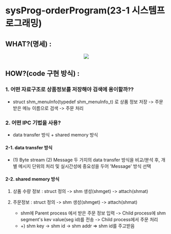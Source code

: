 # sysProg-orderProgram(23-1 시스템프로그래밍)

## WHAT?(명세) : 
<p align="center">
  <img src="https://github.com/user-attachments/assets/48997085-32f2-49bc-b64f-b0705f2c12ca">
</p>




## HOW?(code 구현 방식) :
### 1. 어떤 자료구조로 상품정보를 저장해야 검색에 용이할까??
  * struct shm_menuInfo(typedef shm_menuInfo_t) 로 상품 정보 저장 -> 주문받은 메뉴 이름으로 검색 -> 주문 처리 

### 2. 어떤 IPC 기법을 사용? 
  * data transfer 방식 + shared memory 방식

#### 2-1. data transfer 방식
  
  * (1) Byte stream (2) Message 두 가지의 data transfer 방식을 비교/분석 후, 개별 메시지 단위의 처리 및 실시간성에 중요성을 두어 'Message' 방식 선택

#### 2-2. shared memory 방식
  
  1. 상품 수량 정보 : struct 정의 -> shm 생성(shmget) -> attach(shmat)
  
  2. 주문정보 : struct 정의 -> shm 생성(shmget) -> attach(shmat) 
     * shm에 Parent process 에서 받은 주문 정보 입력 -> Child process에 shm segment's kev value(seg id)를 전송 -> Child process에서 주문 처리
     * +) shm key -> shm id -> shm addr => shm id를 주고받음
